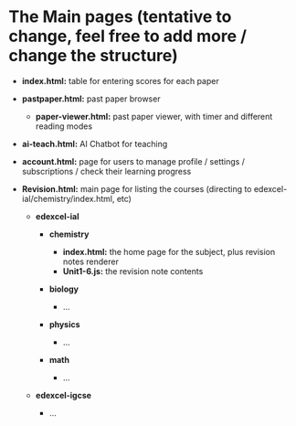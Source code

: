 # The Main pages (tentative to change, feel free to add more / change the structure)

- **index.html:** table for entering scores for each paper

- **pastpaper.html:** past paper browser

    - **paper-viewer.html:** past paper viewer, with timer and different reading modes

- **ai-teach.html:** AI Chatbot for teaching

- **account.html:** page for users to manage profile / settings / subscriptions / check their learning progress

- **Revision.html:** main page for listing the courses (directing to edexcel-ial/chemistry/index.html, etc)

    - **edexcel-ial**

        - **chemistry**
            - **index.html:** the home page for the subject, plus revision notes renderer
            - **Unit1-6.js:** the revision note contents

        - **biology**
            - ...

        - **physics**
            - ...

        - **math**
            - ...

    - **edexcel-igcse**
        - ...
